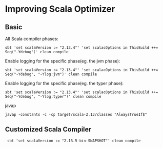 # Improving Scala Optimizer
## Basic
All Scala compiler phases:
```
sbt 'set scalaVersion := "2.13.4"' 'set scalacOptions in ThisBuild ++= Seq("-Ydebug")' clean compile
```
Enable logging for the specific phase(eg. the jvm phase):
```
sbt 'set scalaVersion := "2.13.4"' 'set scalacOptions in ThisBuild ++= Seq("-Ydebug", "-Ylog:jvm")' clean compile
```
Enable logging for the specific phase(eg. the typer phase):
```
sbt 'set scalaVersion := "2.13.4"' 'set scalacOptions in ThisBuild ++= Seq("-Ydebug", "-Ylog:typer")' clean compile
```
javap
```
javap -constants -c -cp target/scala-2.13/classes "AlwaysTrueIf$"
```

## Customized Scala Compiler
```
 sbt 'set scalaVersion := "2.13.5-bin-SNAPSHOT"' clean compile
```
